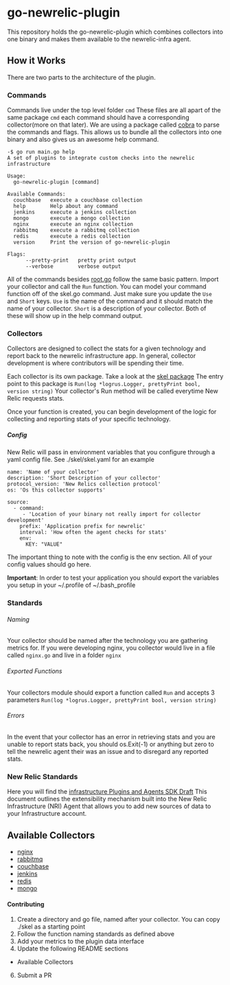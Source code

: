 # go-newrelic-plugin

This repository holds the go-newrelic-plugin which combines collectors into one binary and makes them available to the newrelic-infra agent.

## How it Works

There are two parts to the architecture of the plugin.

### Commands
Commands live under the top level folder `cmd` These files are all apart of the same package `cmd` each command should have a corresponding collector(more on that later). We are using a package called  [cobra](https://github.com/spf13/cobra) to parse the commands and flags. This allows us to bundle all the collectors into one binary and also gives us an awesome help command.


```
-$ go run main.go help
A set of plugins to integrate custom checks into the newrelic infrastructure

Usage:
  go-newrelic-plugin [command]

Available Commands:
  couchbase   execute a couchbase collection
  help        Help about any command
  jenkins     execute a jenkins collection
  mongo       execute a mongo collection
  nginx       execute an nginx collection
  rabbitmq    execute a rabbitmq collection
  redis       execute a redis collection
  version     Print the version of go-newrelic-plugin

Flags:
      --pretty-print   pretty print output
      --verbose        verbose output
```

All of the commands besides [root.go]('./cmd/root.go') follow the same basic pattern. Import your collector and call the `Run` function. You can model your command function off of the skel.go command. Just make sure you update the `Use` and `Short` keys. `Use` is the name of the command and it should match the name of your collector. `Short` is a description of your collector. Both of these will show up in the help command output.

### Collectors

Collectors are designed to collect the stats for a given technology and report back to the newrelic infrastructure app. In general, collector development is where contributors will be spending their time.

Each collector is its own package. Take a look at the [skel package](''./skel/skel.go') The entry point to this package is `Run(log *logrus.Logger, prettyPrint bool, version string)`
Your collector's Run method will be called everytime New Relic requests stats.

Once your function is created, you can begin development of the logic for collecting and reporting stats of your specific technology.

##### Config
New Relic will pass in environment variables that you configure through a yaml config file. See ./skel/skel.yaml for an example
```
name: 'Name of your collector'
description: 'Short Description of your collector'
protocol_version: 'New Relics collection protocol'
os: 'Os this collector supports'

source:
  - command:
     - 'Location of your binary not really import for collector development'
    prefix: 'Application prefix for newrelic'
    interval: 'How often the agent checks for stats'
    env:
      KEY: "VALUE"
```
The important thing to note with the config is the env section. All of your config values should go here.

**Important**: In order to test your application you should export the variables you setup in your ~/.profile of ~/.bash_profile




### Standards
###### Naming
Your collector should be named after the technology you are gathering metrics for. If you were developing nginx, you collector would live in a file called `nginx.go` and live in a folder `nginx`

###### Exported Functions
Your collectors module should export a function called `Run` and accepts 3 parameters `Run(log *logrus.Logger, prettyPrint bool, version string)`

###### Errors
In the event that your collector has an error in retrieving stats and you are unable to report stats back, you should os.Exit(-1) or anything but zero to tell the newrelic agent their was an issue and to disregard any reported stats.

### New Relic Standards
Here you will find the [infrastructure Plugins and Agents SDK Draft](https://confluence.gannett.com/download/attachments/215789690/vs00190_Summary_Plan_Description_VS00190_SPD.pdf.pdf?api=v2)
This document outlines the extensibility mechanism built into the New Relic Infrastructure (NRI) Agent that allows you to add new sources of data to your Infrastructure account.


## Available Collectors
* [nginx]('./nginx/nginx.go')
* [rabbitmq]('./rabbitmq/rabbitmq.go')
* [couchbase]('./couchbase/couchbase.go')
* [jenkins]('./jenkins/jenkins.go')
* [redis]('./redis/redis.go')
* [mongo]('./mongo/mongo.go')

#### Contributing

1. Create a directory and go file, named after your collector. You can copy ./skel as a starting point
2. Follow the function naming standards as defined above
3. Add your metrics to the plugin data interface
5. Update the following README sections
  - Available Collectors
6. Submit a PR
